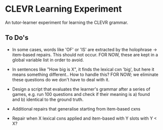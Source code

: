 # CLEVR Learning Experiment

An tutor-learner experiment for learning the CLEVR grammar.

## To Do's

 - In some cases, words like 'OF' or 'IS' are extracted by the holophrase -> item-based repairs. This should not occur. FOR NOW, these are kept in a global variable list in order to avoid.

 - In sentences like "How big is X", it finds the lexical cxn 'big', but here it means something different.. How to handle this? FOR NOW; we eliminate these questions do we don't have to deal with it.

 - Design a script that evaluates the learner's grammar after a series of games, e.g. run 100 questions and check if their meaning is a) found and b) identical to the ground truth.

 - Additional repairs that generalise starting from item-based cxns

 - Repair when X lexical cxns applied and item-based with Y slots with Y < X?
